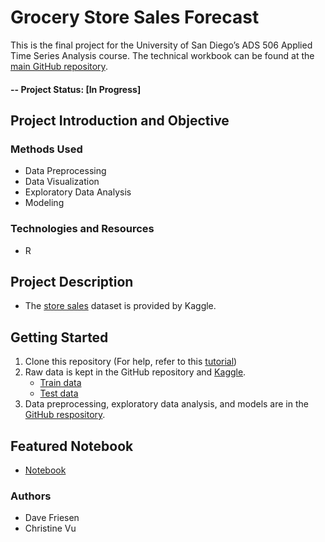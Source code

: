 # Grocery Store Sales Forecast
This is the final project for the University of San Diego’s ADS 506 Applied Time Series Analysis course. The technical workbook can be found at the [main GitHub repository](https://github.com/davefriesen/grocery-sales-forecast).

#### -- Project Status: [In Progress]

## Project Introduction and Objective

### Methods Used
* Data Preprocessing
* Data Visualization
* Exploratory Data Analysis
* Modeling

### Technologies and Resources
* R

## Project Description
* The [store sales](https://www.kaggle.com/competitions/store-sales-time-series-forecasting) dataset is provided by Kaggle.

## Getting Started
1. Clone this repository (For help, refer to this [tutorial](https://docs.github.com/en/repositories/creating-and-managing-repositories/cloning-a-repository))
2. Raw data is kept in the GitHub repository and [Kaggle](https://www.kaggle.com/competitions/store-sales-time-series-forecasting/data).
    * [Train data](https://www.kaggle.com/competitions/store-sales-time-series-forecasting/data?select=train.csv)
    * [Test data](https://github.com/davefriesen/grocery-sales-forecast/blob/main/data/test.csv)
3. Data preprocessing, exploratory data analysis, and models are in the [GitHub respository](https://github.com/davefriesen/grocery-sales-forecast/blob/main/src/ads506-team5-final-project.Rmd).

## Featured Notebook
* [Notebook](https://github.com/davefriesen/grocery-sales-forecast/blob/main/src/ads506-team5-final-project.Rmd)

### Authors
* Dave Friesen
* Christine Vu
